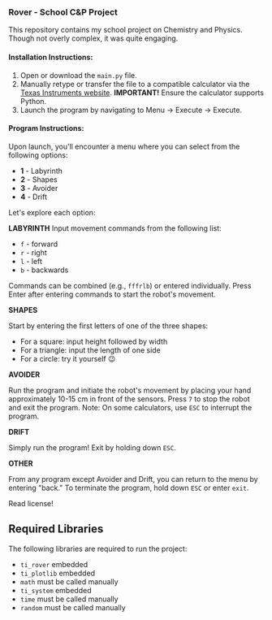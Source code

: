 ### Rover - School C&P Project

This repository contains my school project on Chemistry and Physics. Though not overly complex, it was quite engaging.

#### Installation Instructions:
1. Open or download the `main.py` file.
2. Manually retype or transfer the file to a compatible calculator via the [Texas Instruments website](https://www.ti.com/). **IMPORTANT!** Ensure the calculator supports Python.
3. Launch the program by navigating to Menu -> Execute -> Execute.

#### Program Instructions:
Upon launch, you'll encounter a menu where you can select from the following options:
- **1** - Labyrinth
- **2** - Shapes
- **3** - Avoider
- **4** - Drift

Let's explore each option:

**LABYRINTH**
Input movement commands from the following list:
- `f` - forward
- `r` - right
- `l` - left
- `b` - backwards

Commands can be combined (e.g., `fffrlb`) or entered individually. Press Enter after entering commands to start the robot's movement.

**SHAPES**

Start by entering the first letters of one of the three shapes:
- For a square: input height followed by width
- For a triangle: input the length of one side
- For a circle: try it yourself 😉

**AVOIDER**

Run the program and initiate the robot's movement by placing your hand approximately 10-15 cm in front of the sensors. Press `7` to stop the robot and exit the program. Note: On some calculators, use `ESC` to interrupt the program.

**DRIFT**

Simply run the program! Exit by holding down `ESC`.

**OTHER**

From any program except Avoider and Drift, you can return to the menu by entering "back."
To terminate the program, hold down `ESC` or enter `exit`.


Read license!

## Required Libraries

The following libraries are required to run the project:

- `ti_rover` embedded
- `ti_plotlib` embedded 
- `math` must be called manually
- `ti_system` embedded
- `time` must be called manually
- `random` must be called manually
